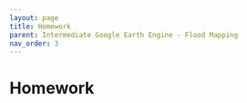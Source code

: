 ```yaml
---
layout: page
title: Homework
parent: Intermediate Google Earth Engine - Flood Mapping
nav_order: 3
---
```


# Homework
